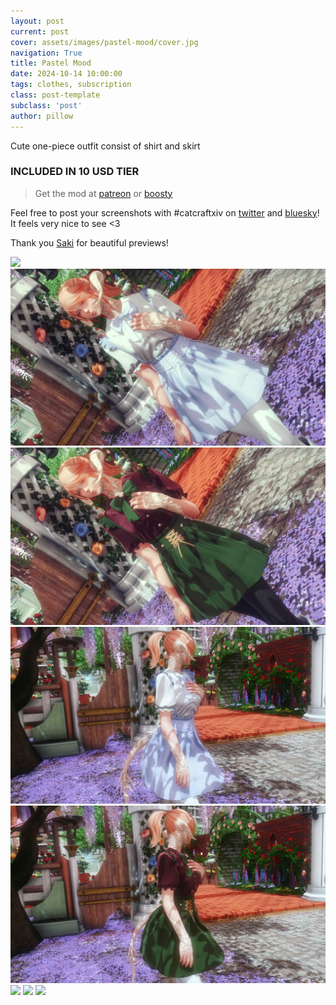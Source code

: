 ```yaml
---
layout: post
current: post
cover: assets/images/pastel-mood/cover.jpg
navigation: True
title: Pastel Mood
date: 2024-10-14 10:00:00
tags: clothes, subscription
class: post-template
subclass: 'post'
author: pillow
---
```


Cute one-piece outfit consist of shirt and skirt

### INCLUDED IN 10 USD TIER

> Get the mod at [patreon](https://www.patreon.com/posts/pastel-mood-2024-113993058?utm_medium=clipboard_copy&utm_source=copyLink&utm_campaign=postshare_creator&utm_content=join_link) or [boosty](https://boosty.to/miaumori/posts/6a7a5c2f-00fb-4c3b-80dc-99e564857bc3?share=success_publish_link)

Feel free to post your screenshots with #catcraftxiv on [twitter](https://x.com/hashtag/catcraftxiv?src=hashtag_click) and [bluesky](https://bsky.app/hashtag/catcraftxiv)! It feels very nice to see <3

Thank you [Saki](https://x.com/PhotosmithSaki) for beautiful previews!

<img src="https://catcraftxiv.github.io/web/assets/img/gallery/ffxiv_dx11 2024-10-14 19-50-20 Maya Adorable Gameplay.jpg"/>
<img src="assets/images/pastel-mood/pic2.jpg"/>
<img src="assets/images/pastel-mood/pic1.jpg"/>
<img src="assets/images/pastel-mood/pic4.jpg"/>
<img src="assets/images/pastel-mood/pic3.jpg"/>
<img src="https://catcraftxiv.github.io/web/assets/img/gallery/2024-10-16_20-27-19-534_Sakis_Night_Equalizer2.jpg"/>
<img src="https://catcraftxiv.github.io/web/assets/img/gallery/2024-10-15_15-07-40-676_Sakis_Night_Equalizer2.jpg"/>
<img src="https://catcraftxiv.github.io/web/assets/img/gallery/image.jpg"/>
